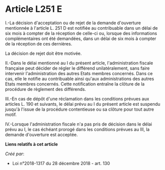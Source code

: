 # Article L251 E

I.-La décision d'acceptation ou de rejet de la demande d'ouverture mentionnée à l'article L. 251 D est notifiée au
contribuable dans un délai de six mois à compter de la réception de celle-ci ou, lorsque des informations complémentaires ont
été demandées, dans un délai de six mois à compter de la réception de ces dernières.

La décision de rejet doit être motivée.

II.-Dans le délai mentionné au I du présent article, l'administration fiscale française peut décider de régler le différend
unilatéralement, sans faire intervenir l'administration des autres Etats membres concernés. Dans ce cas, elle le notifie au
contribuable ainsi qu'aux administrations des autres Etats membres concernés. Cette notification entraîne la clôture de la
procédure de règlement des différends.

III.-En cas de dépôt d'une réclamation dans les conditions prévues aux articles L. 190 et suivants, le délai prévu au I du
présent article est suspendu jusqu'à l'issue de la procédure contentieuse ou sa clôture pour tout autre motif.

IV.-Lorsque l'administration fiscale n'a pas pris de décision dans le délai prévu au I, le cas échéant prorogé dans les
conditions prévues au III, la demande d'ouverture est acceptée.

**Liens relatifs à cet article**

_Créé par_:

  - Loi n°2018-1317 du 28 décembre 2018 - art. 130
